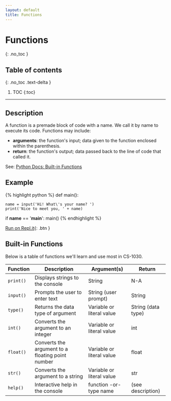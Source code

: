 ```yaml
---
layout: default
title: Functions
---
```


# Functions
{: .no_toc }
## Table of contents
{: .no_toc .text-delta }

1. TOC
{:toc}

---

## Description
A function is a premade block of code with a name. We call it by name to execute its code. Functions may include:
  - **arguments**: the function's input; data given to the function enclosed within the parenthesis.
  - **return**: the function's output; data passed back to the line of code that called it.

See: [Python Docs: Built-in Functions](https://docs.python.org/3/library/functions.html)


## Example

{% highlight python %}
def main():

    name = input('Hi! What\'s your name? ')
    print('Nice to meet you, ' + name)

if __name__ == '__main__':
    main()
{% endhighlight %}

[Run on Repl.it](https://repl.it/@bianca_ruiz/built-in-functions#main.py){: .btn }



## Built-in Functions
Below is a table of functions we'll learn and use most in CS-1030. 


| Function 	| Description 	| Argument(s) 	| Return  |
|-	|-	|-	|- |
| ```print()``` 	| Displays strings to the console 	| String 	| N-A |
| ```input()``` 	| Prompts the user to enter text 	| String (user prompt)	| String |
| ```type()``` 	| Returns the data type of argument 	| Variable or literal value	| String (data type) |
| ```int()``` 	| Converts the argument to an integer 	| Variable or literal value	| int |
| ```float()``` 	| Converts the argument to a floating point number 	| Variable or literal value	| float |
| ```str()``` 	| Converts the argument to a string 	| Variable or literal value	| str |
| ```help()``` 	| Interactive help in the console 	| function -or- type name	| (see description) |
